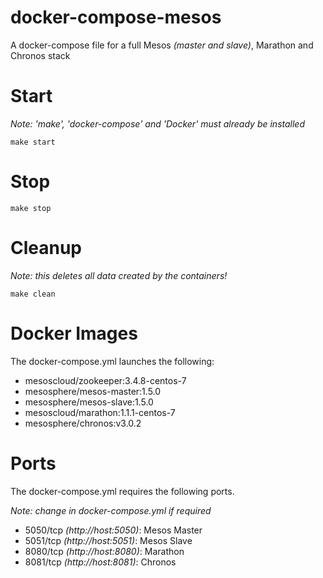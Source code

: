# docker-compose-mesos
A docker-compose file for a full Mesos *(master and slave)*, Marathon and Chronos stack

# Start

*Note: 'make', 'docker-compose' and 'Docker' must already be installed*

```
make start
```

# Stop

```
make stop
```

# Cleanup

*Note: this deletes all data created by the containers!*

```
make clean
```

# Docker Images

The docker-compose.yml launches the following:
- mesoscloud/zookeeper:3.4.8-centos-7
- mesosphere/mesos-master:1.5.0
- mesosphere/mesos-slave:1.5.0
- mesoscloud/marathon:1.1.1-centos-7
- mesosphere/chronos:v3.0.2

# Ports

The docker-compose.yml requires the following ports.

*Note: change in docker-compose.yml if required*

- 5050/tcp *(http://host:5050)*: Mesos Master
- 5051/tcp *(http://host:5051)*: Mesos Slave
- 8080/tcp *(http://host:8080)*: Marathon
- 8081/tcp *(http://host:8081)*: Chronos
